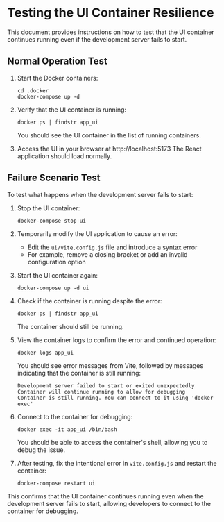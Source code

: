 # Testing the UI Container Resilience

This document provides instructions on how to test that the UI container continues running even if the development server fails to start.

## Normal Operation Test

1. Start the Docker containers:
   ```
   cd .docker
   docker-compose up -d
   ```

2. Verify that the UI container is running:
   ```
   docker ps | findstr app_ui
   ```
   You should see the UI container in the list of running containers.

3. Access the UI in your browser at http://localhost:5173
   The React application should load normally.

## Failure Scenario Test

To test what happens when the development server fails to start:

1. Stop the UI container:
   ```
   docker-compose stop ui
   ```

2. Temporarily modify the UI application to cause an error:
   - Edit the `ui/vite.config.js` file and introduce a syntax error
   - For example, remove a closing bracket or add an invalid configuration option

3. Start the UI container again:
   ```
   docker-compose up -d ui
   ```

4. Check if the container is running despite the error:
   ```
   docker ps | findstr app_ui
   ```
   The container should still be running.

5. View the container logs to confirm the error and continued operation:
   ```
   docker logs app_ui
   ```
   You should see error messages from Vite, followed by messages indicating that the container is still running:
   ```
   Development server failed to start or exited unexpectedly
   Container will continue running to allow for debugging
   Container is still running. You can connect to it using 'docker exec'
   ```

6. Connect to the container for debugging:
   ```
   docker exec -it app_ui /bin/bash
   ```
   You should be able to access the container's shell, allowing you to debug the issue.

7. After testing, fix the intentional error in `vite.config.js` and restart the container:
   ```
   docker-compose restart ui
   ```

This confirms that the UI container continues running even when the development server fails to start, allowing developers to connect to the container for debugging.